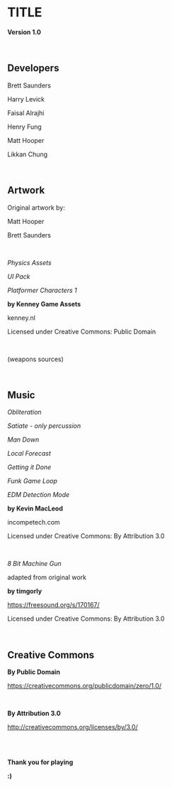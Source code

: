 # TITLE

**Version 1.0**

<br>

## Developers

Brett Saunders

Harry Levick

Faisal Alrajhi

Henry Fung 

Matt Hooper

Likkan Chung

<br>

## Artwork

Original artwork by:

Matt Hooper

Brett Saunders

<br>

*Physics Assets*

*UI Pack*

*Platformer Characters 1*

**by Kenney Game Assets**

kenney.nl

Licensed under Creative Commons: Public Domain

<br>

(weapons sources)

<br>

## Music

*Obliteration*

*Satiate - only percussion*

*Man Down*

*Local Forecast*

*Getting it Done*

*Funk Game Loop*

*EDM Detection Mode*

**by Kevin MacLeod**

incompetech.com

Licensed under Creative Commons: By Attribution 3.0

<br>

*8 Bit Machine Gun*

adapted from original work

**by timgorly**

https://freesound.org/s/170167/

Licensed under Creative Commons: By Attribution 3.0

<br>

## Creative Commons

**By Public Domain**

https://creativecommons.org/publicdomain/zero/1.0/

<br>

**By Attribution 3.0**

http://creativecommons.org/licenses/by/3.0/

<br>

<br>

**Thank you for playing**

**:)**
